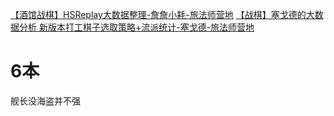 [【酒馆战棋】HSReplay大数据整理-詹詹小耗-旅法师营地](https://www.iyingdi.com/tz/post/5058479)
[【战棋】塞戈德的大数据分析 新版本打工棋子选取策略+流派统计-塞戈德-旅法师营地](https://www.iyingdi.com/tz/post/5058662)

# 6本
舰长没海盗并不强